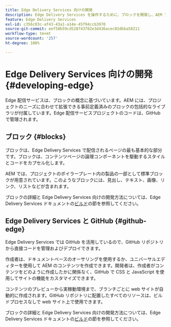 ```yaml
---
title: Edge Delivery Services 向けの開発
description: Edge Delivery Services を操作するために、ブロックを開発し、AEM プロジェクトをカスタマイズする方法について説明します。
feature: Edge Delivery Services
exl-id: c356c03c-af43-43a1-a14e-45f94ccb3970
source-git-commit: eef58b59cd528743702e3d436acec02dbba58211
workflow-type: tm+mt
source-wordcount: '257'
ht-degree: 100%

---
```


# Edge Delivery Services 向けの開発 {#developing-edge}

Edge 配信サービスは、ブロックの概念に基づいています。AEM には、プロジェクトのニーズに合わせて拡張できる事前定義済みのブロックの包括的なライブラリが付属しています。Edge 配信サービスプロジェクトのコードは、GitHub で管理されます。

## ブロック {#blocks}

ブロックは、Edge Delivery Services で配信されるページの最も基本的な部分です。ブロックは、コンテンツページの論理コンポーネントを駆動するスタイルとコードをカプセル化します。

AEM では、プロジェクトのボイラープレート内の製品の一部として標準ブロックが用意されています。このようなブロックには、見出し、テキスト、画像、リンク、リストなどが含まれます。

ブロックの詳細と Edge Delivery Services 向けの開発方法については、Edge Delivery Services ドキュメントの[ビルド](/help/edge/developer/block-collection.md)の節を参照してください。

## Edge Delivery Services と GitHub {#github-edge}

Edge Delivery Services では GitHub を活用しているので、GitHub リポジトリから直接コードを管理およびデプロイできます。

作成者は、ドキュメントベースのオーサリングを使用するか、ユニバーサルエディターを使用して AEM のコンテンツを作成できます。開発者は、作成者がコンテンツをどのように作成したかに関係なく、GitHub で CSS と JavaScript を使用してサイトの機能をカスタマイズできます。

コンテンツのプレビューから実稼動環境まで、ブランチごとに web サイトが自動的に作成されます。GitHub リポジトリに配置したすべてのリソースは、ビルドプロセスなしで web サイト上で使用できます。

ブロックの詳細と Edge Delivery Services 向けの開発方法については、Edge Delivery Services ドキュメントの[ビルド](/help/edge/developer/block-collection.md)の節を参照してください。
